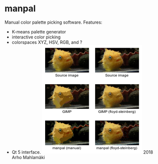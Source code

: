 # manpal
Manual color palette picking software.
Features:
* K-means palette generator
* interactive color picking
* colorspaces XYZ, HSV, RGB, and ?
* Qt 5 interface.
![Result comparison image with GIMP](comparison.png)
2018 Arho Mahlamäki


